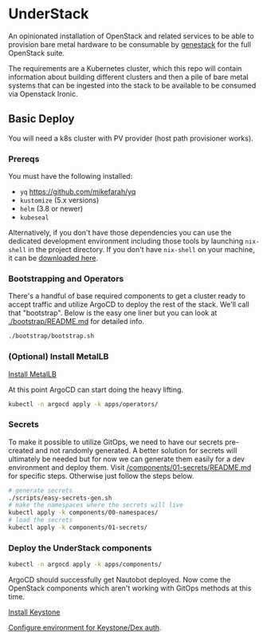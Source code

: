 # UnderStack

An opinionated installation of OpenStack and related services to
be able to provision bare metal hardware to be consumable by
[genestack](https://github.com/rackerlabs/genestack) for the
full OpenStack suite.

The requirements are a Kubernetes cluster, which
this repo will contain information about building different
clusters and then a pile of bare metal systems that can
be ingested into the stack to be available to be consumed
via Openstack Ironic.

## Basic Deploy

You will need a k8s cluster with PV provider (host path provisioner works).

### Prereqs

You must have the following installed:

- `yq` <https://github.com/mikefarah/yq>
- `kustomize` (5.x versions)
- `helm` (3.8 or newer)
- `kubeseal`

Alternatively, if you don't have those dependencies you can use the dedicated
development environment including those tools by launching `nix-shell` in the
project directory. If you don't have `nix-shell` on your machine, it can be
[downloaded here](https://nixos.org/download.html).

### Bootstrapping and Operators

There's a handful of base required components to get a cluster ready to accept
traffic and utilize ArgoCD to deploy the rest of the stack. We'll call that
"bootstrap". Below is the easy one liner but you can look at
[./bootstrap/README.md](./bootstrap/README.md) for detailed info.

```bash
./bootstrap/bootstrap.sh
```

### (Optional) Install MetalLB

[Install MetalLB](./components/20-metallb/README.md)


At this point ArgoCD can start doing the heavy lifting.

```bash
kubectl -n argocd apply -k apps/operators/
```

### Secrets

To make it possible to utilize GitOps, we need to have our secrets pre-created
and not randomly generated. A better solution for secrets will ultimately be
needed but for now we can generate them easily for a dev environment and
deploy them. Visit [/components/01-secrets/README.md](./components/01-secrets/README.md)
for specific steps.  Otherwise just follow the steps below.

```bash
# generate secrets
./scripts/easy-secrets-gen.sh
# make the namespaces where the secrets will live
kubectl apply -k components/00-namespaces/
# load the secrets
kubectl apply -k components/01-secrets/
```

### Deploy the UnderStack components

```bash
kubectl -n argocd apply -k apps/components/
```

ArgoCD should successfully get Nautobot deployed. Now come the OpenStack
components which aren't working with GitOps methods at this time.

[Install Keystone](./components/keystone/README.md)

[Configure environment for Keystone/Dex auth](./components/dexidp/README.md).

